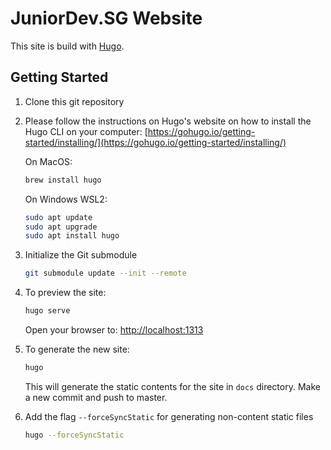 # JuniorDev.SG Website

This site is build with [Hugo](https://gohugo.io).

## Getting Started

1. Clone this git repository

2. Please follow the instructions on Hugo's website on how to install the Hugo CLI on your computer: [https://gohugo.io/getting-started/installing/](https://gohugo.io/getting-started/installing/)

	On MacOS:

    ```bash
    brew install hugo
    ```
   
	On Windows WSL2:

    ```bash
   sudo apt update 
   sudo apt upgrade
   sudo apt install hugo
    ```

4. Initialize the Git submodule

    ```bash    
   git submodule update --init --remote
    ```

5. To preview the site:

    ```bash
    hugo serve
    ```

    Open your browser to: [http://localhost:1313](http://localhost:1313)

6. To generate the new site:

    ```bash
    hugo
    ```

    This will generate the static contents for the site in `docs` directory. Make a new commit and push to master.


6. Add the flag `--forceSyncStatic` for generating non-content static files

	```bash
	hugo --forceSyncStatic
	```


